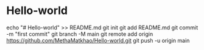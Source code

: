 # Hello-world
echo "# Hello-world" >> README.md git init git add README.md git commit -m "first commit" git branch -M main git remote add origin https://github.com/MethaMatkhao/Hello-world.git git push -u origin main
